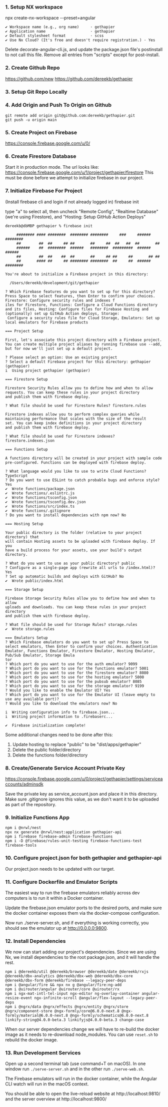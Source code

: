 ### 1. Setup NX workspace
npx create-nx-workspace --preset=angular

```
✔ Workspace name (e.g., org name)     · gethapier
✔ Application name                    · gethapier
✔ Default stylesheet format           · scss
✔ Use Nx Cloud? (It's free and doesn't require registration.) · Yes
```

Delete decorate-angular-cli.js, and update the package.json file's postinstall to not call this file. Remove all entries from "scripts" except for post-install.

### 2. Create Github Repo
https://github.com/new
https://github.com/dereekb/gethapier

### 3. Setup Git Repo Locally

### 4. Add Origin and Push To Origin on Github

```
git remote add origin git@github.com:dereekb/gethapier.git
git push -u origin main
```

### 5. Create Project on Firebase
https://console.firebase.google.com/u/0/

### 6. Create Firestore Database
Start it in production mode. The url looks like: https://console.firebase.google.com/u/1/project/gethapier/firestore
This must be done before we attempt to initialize firebase in our project.

### 7. Initialize Firebase For Project
(Install firebase cli and login if not already logged in)
firebase init

type "a" to select all, then uncheck "Remote Config", "Realtime Database" (we're using Firestore), and "Hosting: Setup GitHub Action Deploys"

```
dereekb@dbMBP gethapier % firebase init

     ######## #### ########  ######## ########     ###     ######  ########
     ##        ##  ##     ## ##       ##     ##  ##   ##  ##       ##
     ######    ##  ########  ######   ########  #########  ######  ######
     ##        ##  ##    ##  ##       ##     ## ##     ##       ## ##
     ##       #### ##     ## ######## ########  ##     ##  ######  ########

You're about to initialize a Firebase project in this directory:

  /Users/dereekb/development/git/gethapier

? Which Firebase features do you want to set up for this directory? Press Space to select features, then Enter to confirm your choices. Firestore: Configure security rules and indexes f
iles for Firestore, Functions: Configure a Cloud Functions directory and its files, Hosting: Configure files for Firebase Hosting and (optionally) set up GitHub Action deploys, Storage:
 Configure a security rules file for Cloud Storage, Emulators: Set up local emulators for Firebase products

=== Project Setup

First, let's associate this project directory with a Firebase project.
You can create multiple project aliases by running firebase use --add, 
but for now we'll just set up a default project.

? Please select an option: Use an existing project
? Select a default Firebase project for this directory: gethapier (gethapier)
i  Using project gethapier (gethapier)

=== Firestore Setup

Firestore Security Rules allow you to define how and when to allow
requests. You can keep these rules in your project directory
and publish them with firebase deploy.

? What file should be used for Firestore Rules? firestore.rules

Firestore indexes allow you to perform complex queries while
maintaining performance that scales with the size of the result
set. You can keep index definitions in your project directory
and publish them with firebase deploy.

? What file should be used for Firestore indexes? firestore.indexes.json

=== Functions Setup

A functions directory will be created in your project with sample code
pre-configured. Functions can be deployed with firebase deploy.

? What language would you like to use to write Cloud Functions? TypeScript
? Do you want to use ESLint to catch probable bugs and enforce style? Yes
✔  Wrote functions/package.json
✔  Wrote functions/.eslintrc.js
✔  Wrote functions/tsconfig.json
✔  Wrote functions/tsconfig.dev.json
✔  Wrote functions/src/index.ts
✔  Wrote functions/.gitignore
? Do you want to install dependencies with npm now? No

=== Hosting Setup

Your public directory is the folder (relative to your project directory) that
will contain Hosting assets to be uploaded with firebase deploy. If you
have a build process for your assets, use your build's output directory.

? What do you want to use as your public directory? public
? Configure as a single-page app (rewrite all urls to /index.html)? Yes
? Set up automatic builds and deploys with GitHub? No
✔  Wrote public/index.html

=== Storage Setup

Firebase Storage Security Rules allow you to define how and when to allow
uploads and downloads. You can keep these rules in your project directory
and publish them with firebase deploy.

? What file should be used for Storage Rules? storage.rules
✔  Wrote storage.rules

=== Emulators Setup
? Which Firebase emulators do you want to set up? Press Space to select emulators, then Enter to confirm your choices. Authentication Emulator, Functions Emulator, Firestore Emulator, Hosting Emulator, Pub/Sub Emulator, Storage Emula
tor
? Which port do you want to use for the auth emulator? 9099
? Which port do you want to use for the functions emulator? 5001
? Which port do you want to use for the firestore emulator? 8080
? Which port do you want to use for the hosting emulator? 5000
? Which port do you want to use for the pubsub emulator? 8085
? Which port do you want to use for the storage emulator? 9199
? Would you like to enable the Emulator UI? Yes
? Which port do you want to use for the Emulator UI (leave empty to use any available port)? 
? Would you like to download the emulators now? No

i  Writing configuration info to firebase.json...
i  Writing project information to .firebaserc...

✔  Firebase initialization complete!
```

Some additional changes need to be done after this:
1. Update hosting to replace "public" to be "dist/apps/gethapier"
2. Delete the public folder/directory
3. Delete the functions folder/directory

### 8. Create/Generate Service Account Private Key
https://console.firebase.google.com/u/0/project/gethapier/settings/serviceaccounts/adminsdk

Save the private key as service_account.json and place it in this directory. Make sure .gitignore ignores this value, as we don't want it to be uploaded as part of the repository.

### 9. Initialize Functions App
```
npm i @nrwl/nest
npx nx generate @nrwl/nest:application gethapier-api
npm i firebase firebase-admin firebase-functions
npm i -D @firebase/rules-unit-testing firebase-functions-test firebase-tools
```

### 10. Configure project.json for both gethapier and gethapier-api
Our project.json needs to be updated with our target.

### 11. Configure Dockerfile and Emulator Scripts
The easiest way to run the firebase emulators reliably across dev computers is to run it within a Docker container.

Update the firebase.json emulator ports to the desired ports, and make sure the docker container exposes them via the docker-compose configuration.

Now run ./serve-server.sh, and if everything is working correctly, you should see the emulator up at http://0.0.0.0:9800.

### 12. Install Dependencies
We now can start adding our project's dependencies. Since we are using Nx, we install dependencies to the root package.json, and it will handle the rest.

```
npm i @dereekb/util @dereekb/browser @dereekb/date @dereekb/rxjs @dereekb/dbx-analytics @dereekb/dbx-web @dereekb/dbx-core @dereekb/dbx-form @dereekb/firebase --legacy-peer-deps
npm i @angular/fire && npx nx g @angular/fire:ng-add
npm i @uirouter/angular @uirouter/core @uirouter/rx
npm i ngx-mat-intl-tel-input ngx-editor ng-overlay-container angular-resize-event ngx-infinite-scroll @angular/flex-layout --legacy-peer-deps
npm i @ngrx/data @ngrx/effects @ngrx/entity @ngrx/store @ngrx/component-store @ngx-formly/core@6.0.0-next.8 @ngx-formly/material@6.0.0-next.8 @ngx-formly/schematics@6.0.0-next.8 linkify-string@4.0.0-beta.3 linkifyjs@4.0.0-beta.3 change-case
```

When our server dependencies change we will have to re-build the docker image as it needs to re-download node_modules. You can use `reset.sh` to rebuild the docker image.

### 13. Run Development Services
Open up a second terminal tab (use command+T on macOS). In one window run `./serve-server.sh` and in the other run `./serve-web.sh`.

The Firebase emulators will run in the docker container, while the Angular CLI watch will run in the macOS context.

You should be able to open the live-reload website at http://localhost:9810/ and the server overview at http://localhost:9800/
